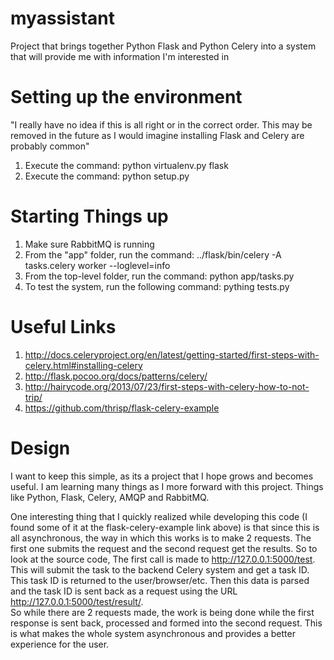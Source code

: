 myassistant
===========

Project that brings together Python Flask and Python Celery into a system that will provide me with information I'm interested in

Setting up the environment
==========================

"I really have no idea if this is all right or in the correct order.  This may be removed in the 
future as I would imagine installing Flask and Celery are probably common"

1. Execute the command: python virtualenv.py flask
2. Execute the command: python setup.py


Starting Things up
==================

1. Make sure RabbitMQ is running
2. From the "app" folder, run the command: ../flask/bin/celery -A tasks.celery worker --loglevel=info
3. From the top-level folder, run the command: python app/tasks.py
4. To test the system, run the following command: pything tests.py

Useful Links
============
1. http://docs.celeryproject.org/en/latest/getting-started/first-steps-with-celery.html#installing-celery
2. http://flask.pocoo.org/docs/patterns/celery/
3. http://hairycode.org/2013/07/23/first-steps-with-celery-how-to-not-trip/
4. https://github.com/thrisp/flask-celery-example


Design
======
I want to keep this simple, as its a project that I hope grows and becomes useful.  I am learning 
many things as I more forward with this project.  Things like Python, Flask, Celery, AMQP and RabbitMQ. 

One interesting thing that I quickly realized while developing this code (I found some of it at the 
flask-celery-example link above) is that since this is all asynchronous, the way in which this works is 
to make 2 requests.  The first one submits the request and the second request get the results.  So to look 
at the source code, The first call is made to http://127.0.0.1:5000/test.  This will submit the task to the 
backend Celery system and get a task ID.  This task ID is returned to the user/browser/etc.  Then this data 
is parsed and the task ID is sent back as a request using the URL http://127.0.0.1:5000/test/result/<task ID>.  
So while there are 2 requests made, the work is being done while the first response is sent back, processed 
and formed into the second request.  This is what makes the whole system asynchronous and provides a better 
experience for the user.


